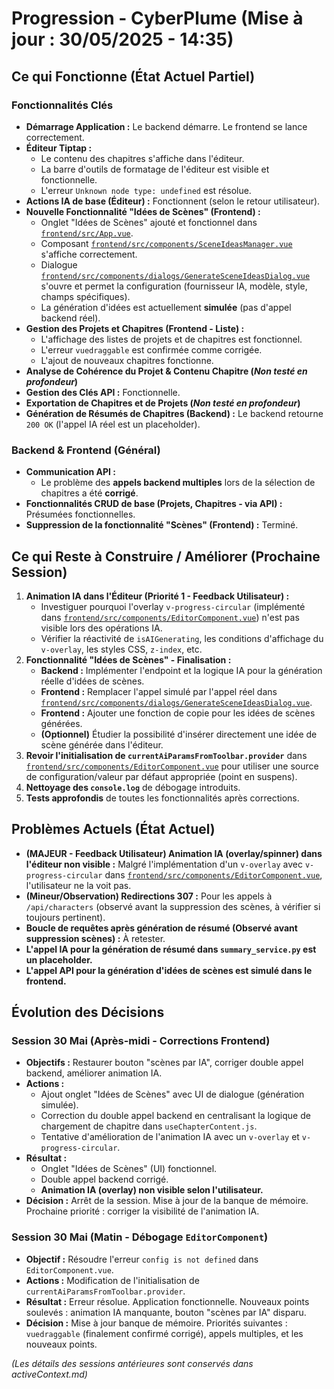 # Progression - CyberPlume (Mise à jour : 30/05/2025 - 14:35)

## Ce qui Fonctionne (État Actuel Partiel)

### Fonctionnalités Clés
*   **Démarrage Application :** Le backend démarre. Le frontend se lance correctement.
*   **Éditeur Tiptap :**
    *   Le contenu des chapitres s'affiche dans l'éditeur.
    *   La barre d'outils de formatage de l'éditeur est visible et fonctionnelle.
    *   L'erreur `Unknown node type: undefined` est résolue.
*   **Actions IA de base (Éditeur) :** Fonctionnent (selon le retour utilisateur).
*   **Nouvelle Fonctionnalité "Idées de Scènes" (Frontend) :**
    *   Onglet "Idées de Scènes" ajouté et fonctionnel dans [`frontend/src/App.vue`](frontend/src/App.vue:1).
    *   Composant [`frontend/src/components/SceneIdeasManager.vue`](frontend/src/components/SceneIdeasManager.vue:1) s'affiche correctement.
    *   Dialogue [`frontend/src/components/dialogs/GenerateSceneIdeasDialog.vue`](frontend/src/components/dialogs/GenerateSceneIdeasDialog.vue:1) s'ouvre et permet la configuration (fournisseur IA, modèle, style, champs spécifiques).
    *   La génération d'idées est actuellement **simulée** (pas d'appel backend réel).
*   **Gestion des Projets et Chapitres (Frontend - Liste) :**
    *   L'affichage des listes de projets et de chapitres est fonctionnel.
    *   L'erreur `vuedraggable` est confirmée comme corrigée.
    *   L'ajout de nouveaux chapitres fonctionne.
*   **Analyse de Cohérence du Projet & Contenu Chapitre (*Non testé en profondeur*)**
*   **Gestion des Clés API :** Fonctionnelle.
*   **Exportation de Chapitres et de Projets (*Non testé en profondeur*)**
*   **Génération de Résumés de Chapitres (Backend) :** Le backend retourne `200 OK` (l'appel IA réel est un placeholder).

### Backend & Frontend (Général)
*   **Communication API :**
    *   Le problème des **appels backend multiples** lors de la sélection de chapitres a été **corrigé**.
*   **Fonctionnalités CRUD de base (Projets, Chapitres - via API) :** Présumées fonctionnelles.
*   **Suppression de la fonctionnalité "Scènes" (Frontend) :** Terminé.

## Ce qui Reste à Construire / Améliorer (Prochaine Session)

1.  **Animation IA dans l'Éditeur (Priorité 1 - Feedback Utilisateur) :**
    *   Investiguer pourquoi l'overlay `v-progress-circular` (implémenté dans [`frontend/src/components/EditorComponent.vue`](frontend/src/components/EditorComponent.vue:1)) n'est pas visible lors des opérations IA.
    *   Vérifier la réactivité de `isAIGenerating`, les conditions d'affichage du `v-overlay`, les styles CSS, `z-index`, etc.
2.  **Fonctionnalité "Idées de Scènes" - Finalisation :**
    *   **Backend :** Implémenter l'endpoint et la logique IA pour la génération réelle d'idées de scènes.
    *   **Frontend :** Remplacer l'appel simulé par l'appel réel dans [`frontend/src/components/dialogs/GenerateSceneIdeasDialog.vue`](frontend/src/components/dialogs/GenerateSceneIdeasDialog.vue:1).
    *   **Frontend :** Ajouter une fonction de copie pour les idées de scènes générées.
    *   **(Optionnel)** Étudier la possibilité d'insérer directement une idée de scène générée dans l'éditeur.
3.  **Revoir l'initialisation de `currentAiParamsFromToolbar.provider`** dans [`frontend/src/components/EditorComponent.vue`](frontend/src/components/EditorComponent.vue:241) pour utiliser une source de configuration/valeur par défaut appropriée (point en suspens).
4.  **Nettoyage des `console.log`** de débogage introduits.
5.  **Tests approfondis** de toutes les fonctionnalités après corrections.

## Problèmes Actuels (État Actuel)

*   **(MAJEUR - Feedback Utilisateur) Animation IA (overlay/spinner) dans l'éditeur non visible :** Malgré l'implémentation d'un `v-overlay` avec `v-progress-circular` dans [`frontend/src/components/EditorComponent.vue`](frontend/src/components/EditorComponent.vue:1), l'utilisateur ne la voit pas.
*   **(Mineur/Observation) Redirections 307 :** Pour les appels à `/api/characters` (observé avant la suppression des scènes, à vérifier si toujours pertinent).
*   **Boucle de requêtes après génération de résumé (Observé avant suppression scènes) :** À retester.
*   **L'appel IA pour la génération de résumé dans `summary_service.py` est un placeholder.**
*   **L'appel API pour la génération d'idées de scènes est simulé dans le frontend.**

## Évolution des Décisions

### Session 30 Mai (Après-midi - Corrections Frontend)
*   **Objectifs :** Restaurer bouton "scènes par IA", corriger double appel backend, améliorer animation IA.
*   **Actions :**
    *   Ajout onglet "Idées de Scènes" avec UI de dialogue (génération simulée).
    *   Correction du double appel backend en centralisant la logique de chargement de chapitre dans `useChapterContent.js`.
    *   Tentative d'amélioration de l'animation IA avec un `v-overlay` et `v-progress-circular`.
*   **Résultat :**
    *   Onglet "Idées de Scènes" (UI) fonctionnel.
    *   Double appel backend corrigé.
    *   **Animation IA (overlay) non visible selon l'utilisateur.**
*   **Décision :** Arrêt de la session. Mise à jour de la banque de mémoire. Prochaine priorité : corriger la visibilité de l'animation IA.

### Session 30 Mai (Matin - Débogage `EditorComponent`)
*   **Objectif :** Résoudre l'erreur `config is not defined` dans `EditorComponent.vue`.
*   **Actions :** Modification de l'initialisation de `currentAiParamsFromToolbar.provider`.
*   **Résultat :** Erreur résolue. Application fonctionnelle. Nouveaux points soulevés : animation IA manquante, bouton "scènes par IA" disparu.
*   **Décision :** Mise à jour banque de mémoire. Priorités suivantes : `vuedraggable` (finalement confirmé corrigé), appels multiples, et les nouveaux points.

*(Les détails des sessions antérieures sont conservés dans activeContext.md)*